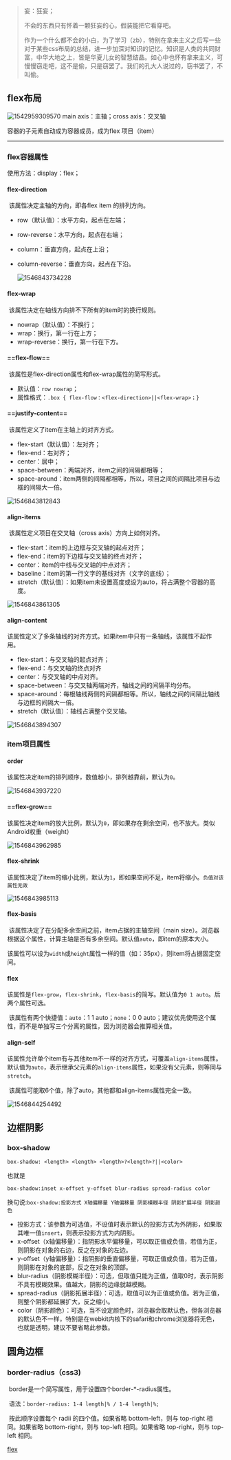 > 妄：狂妄；
>
> 不会的东西只有怀着一颗狂妄的心，假装能把它看穿吧。
>
> 作为一个什么都不会的小白，为了学习（zb），特别在拿来主义之后写一些对于某些css布局的总结，进一步加深对知识的记忆。知识是人类的共同财富，中华大地之上，皆是华夏儿女的智慧结晶。如心中也怀有拿来主义，可慢慢窃走吧，这不是偷，只是窃罢了。我们的孔大人说过的，窃书罢了，不叫偷。

## flex布局

![1542959309570](C:\Users\ASUS\AppData\Roaming\Typora\typora-user-images\1542959309570.png)
main axis：主轴；cross axis：交叉轴

容器的子元素自动成为容器成员，成为flex 项目（item）

***

### flex容器属性

使用方法：display：flex；

#### flex-direction

​	该属性决定主轴的方向，即各flex item 的排列方向。

- row（默认值）：水平方向，起点在左端；

- row-reverse：水平方向，起点在右端；

- column：垂直方向，起点在上沿；

- column-reverse：垂直方向，起点在下沿。

  ![1546843734228](C:\Users\ASUS\AppData\Roaming\Typora\typora-user-images\1546843734228.png)

#### flex-wrap

​	该属性决定在轴线方向排不下所有的item时的换行规则。

- nowrap（默认值）：不换行；
- wrap：换行，第一行在上方；
- wrap-reverse：换行，第一行在下方。

#### ==flex-flow==

​	该属性是flex-direction属性和flex-wrap属性的简写形式。

- 默认值：`row nowrap`；
- 属性格式：`.box { flex-flow：<flex-direction>||<flex-wrap>；}`

#### ==justify-content==

​	该属性定义了item在主轴上的对齐方式。

* flex-start（默认值）：左对齐；
* flex-end：右对齐；
* center：居中；
* space-between：两端对齐，item之间的间隔都相等；
* space-around：item两侧的间隔都相等，所以，项目之间的间隔比项目与边框的间隔大一倍。

![1546843812843](C:\Users\ASUS\AppData\Roaming\Typora\typora-user-images\1546843812843.png)

#### align-items

​	该属性定义项目在交叉轴（cross axis）方向上如何对齐。

- flex-start：item的上边框与交叉轴的起点对齐；
- flex-end：item的下边框与交叉轴的终点对齐；
- center：item的中线与交叉轴的中点对齐；
- baseline：item的第一行文字的基线对齐（文字的底线）；
- stretch（默认值）：如果item未设置高度或设为auto，将占满整个容器的高度。

![1546843861305](C:\Users\ASUS\AppData\Roaming\Typora\typora-user-images\1546843861305.png)

#### align-content

​	该属性定义了多条轴线的对齐方式。如果item中只有一条轴线，该属性不起作用。

+ flex-start：与交叉轴的起点对齐；
+ flex-end：与交叉轴的终点对齐
+ center：与交叉轴的中点对齐。
+ space-between：与交叉轴两端对齐，轴线之间的间隔平均分布。
+ space-around：每根轴线两侧的间隔都相等。所以，轴线之间的间隔比轴线与边框的间隔大一倍。
+ stretch（默认值）：轴线占满整个交叉轴。

![1546843894307](C:\Users\ASUS\AppData\Roaming\Typora\typora-user-images\1546843894307.png)

### item项目属性

#### order

​	该属性决定item的排列顺序，数值越小，排列越靠前，默认为`0`。

![1546843937220](C:\Users\ASUS\AppData\Roaming\Typora\typora-user-images\1546843937220.png)

#### ==flex-grow==

​	该属性决定item的放大比例，默认为`0`，即如果存在剩余空间，也不放大。类似Android权重（weight）

![1546843962985](C:\Users\ASUS\AppData\Roaming\Typora\typora-user-images\1546843962985.png)

#### flex-shrink

​	该属性决定了item的缩小比例，默认为`1`，即如果空间不足，item将缩小。`负值对该属性无效`

![1546843985113](C:\Users\ASUS\AppData\Roaming\Typora\typora-user-images\1546843985113.png)

#### flex-basis

​	该属性决定了在分配多余空间之前，item占据的主轴空间（main size）。浏览器根据这个属性，计算主轴是否有多余空间。默认值`auto`，即item的原本大小。

​	该属性可以设为`width`或`height`属性一样的值（如：35px），则item将占据固定空间。

#### flex

​	该属性是`flex-grow`，`flex-shrink`，`flex-basis`的简写。默认值为`0 1 auto`。后两个属性可选。

​	该属性有两个快捷值：`auto`：1 1 auto；`none`：0 0 auto；建议优先使用这个属性，而不是单独写三个分离的属性，因为浏览器会推算相关值。

#### align-self

​	该属性允许单个item有与其他item不一样的对齐方式，可覆盖`align-items`属性。默认值为`auto`，表示继承父元素的`align-items`属性，如果没有父元素，则等同与`stretch`。

​	该属性可能取6个值，除了auto，其他都和align-items属性完全一致。

![1546844254492](C:\Users\ASUS\AppData\Roaming\Typora\typora-user-images\1546844254492.png)

## 边框阴影

### box-shadow

`box-shadow: <length> <length> <length>?<length>?||<color>`

 也就是

`box-shadow:inset x-offset y-offset blur-radius spread-radius color`

换句说:`box-shadow:投影方式 X轴偏移量 Y轴偏移量 阴影模糊半径 阴影扩展半径 阴影颜色`

- 投影方式：该参数为可选值，不设值时表示默认的投影方式为外阴影，如果取其唯一值`insert`，则表示投影方式为内阴影。
- x-offset（x轴偏移量）：指阴影水平偏移量，可以取正值或负值，若值为正，则阴影在对象的右边，反之在对象的左边。
- y-offset（y轴偏移量）：指阴影的垂直偏移量，可取正值或负值，若为正值，则阴影在对象的底部，反之在对象的顶部。
- blur-radius（阴影模糊半径）：可选，但取值只能为正值，值取0时，表示阴影不具有模糊效果。值越大，阴影的边缘就越模糊。
- spread-radius（阴影拓展半径）：可选，取值可以为正值或负值。若为正值，则整个阴影都延展扩大，反之缩小。
- color（阴影颜色）：可选，当不设定颜色时，浏览器会取默认色，但各浏览器的默认色不一样，特别是在webkit内核下的safari和chrome浏览器将无色，也就是透明，建议不要省略此参数。

## 圆角边框

### border-radius（css3)

​	border是一个简写属性，用于设置四个border-*-radius属性。

​	语法：`border-radius: 1-4 length|% / 1-4 length|%;`

​	按此顺序设置每个 radii 的四个值。如果省略 bottom-left，则与 top-right 相同。如果省略 bottom-right，则与 top-left 相同。如果省略 top-right，则与 top-left 相同。



> [^flex，shadow参考]: https://www.jianshu.com/p/335788e485d6，http://www.ruanyifeng.com/blog/2015/07/flex-grammar.html

[flex](http://www.ruanyifeng.com/blog/2015/07/flex-grammar.html)